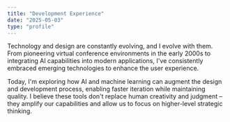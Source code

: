 ```yaml
---
title: "Development Experience"
date: "2025-05-03"
type: "profile"
---
```


Technology and design are constantly evolving, and I evolve with them. From pioneering virtual conference environments in the early 2000s to integrating AI capabilities into modern applications, I've consistently embraced emerging technologies to enhance the user experience.

Today, I'm exploring how AI and machine learning can augment the design and development process, enabling faster iteration while maintaining quality. I believe these tools don't replace human creativity and judgment – they amplify our capabilities and allow us to focus on higher-level strategic thinking.


